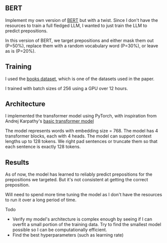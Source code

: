 ## BERT

Implement my own version of [BERT]([url](https://aclanthology.org/N19-1423.pdf)https://aclanthology.org/N19-1423.pdf) but with a twist. Since I don't have 
the resources to train a full fledged LLM, I wanted to just train the LLM to predict prepositions. 

In this version of BERT, we target prepositions and either mask them out (P=50%), replace them with a random vocabulary word (P=30%), or leave as is (P=20%). 

## Training
I used the [books dataset]([url](https://huggingface.co/datasets/bookcorpus)), which is one of the datasets used in the paper. 

I trained with batch sizes of 256 using a GPU over 12 hours.

## Architecture
I implemented the transformer model using PyTorch, with inspiration from Andrej Karpathy's [basic transformer model]([url](https://colab.research.google.com/drive/1JMLa53HDuA-i7ZBmqV7ZnA3c_fvtXnx-?usp=sharing)https://colab.research.google.com/drive/1JMLa53HDuA-i7ZBmqV7ZnA3c_fvtXnx-?usp=sharing)

The model represents words with embedding size = 768. The model has 4 transformer blocks, each with 4 heads. The model can support context lengths up to 128 tokens. We right pad sentences or truncate them so that each sentence is exactly 128 tokens. 

## Results

As of now, the model has learned to reliably predict prepositions for the prepositions we targeted. But it's not consistent at getting the correct preposition. 

Will need to spend more time tuning the model as I don't have the resources to run it over a long period of time. 

Todo
- Verify my model's architecture is complex enough by seeing if I can overfit a small portion of the training data. Try to find the smallest model possible so I can be computationally efficient.
- Find the best hyperparameters (such as learning rate) 

